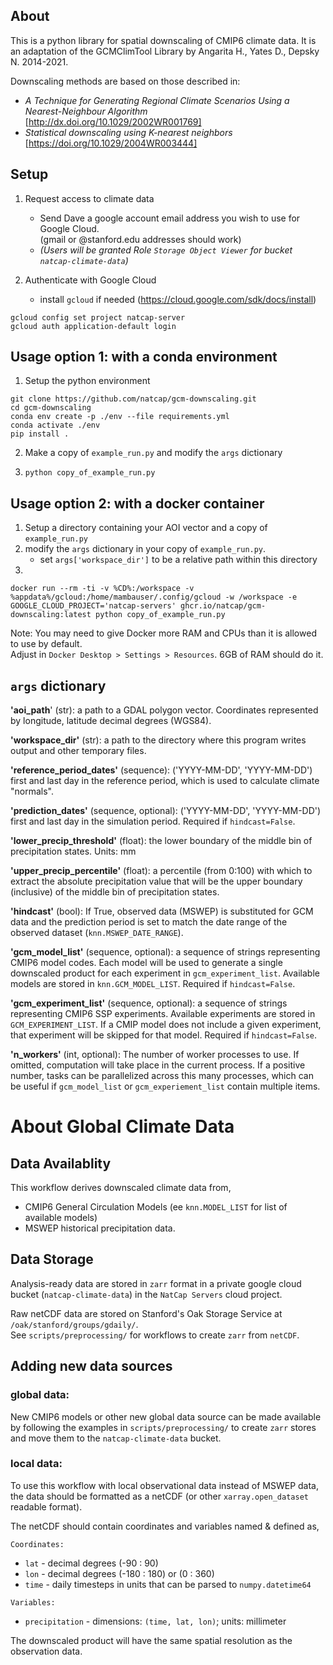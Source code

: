 ## About
This is a python library for spatial downscaling of CMIP6 climate data. It is an adaptation of 
the GCMClimTool Library by Angarita H., Yates D., Depsky N. 2014-2021.  

Downscaling methods are based on those described in:  
* _A Technique for Generating Regional Climate Scenarios Using a Nearest-Neighbour Algorithm_ [http://dx.doi.org/10.1029/2002WR001769]
* _Statistical downscaling using K-nearest neighbors_ [https://doi.org/10.1029/2004WR003444]

## Setup

1. Request access to climate data
    * Send Dave a google account email address you wish to use for Google Cloud.  
    (gmail or @stanford.edu addresses should work)
    * _(Users will be granted Role `Storage Object Viewer` for bucket `natcap-climate-data`)_

2. Authenticate with Google Cloud
    * install `gcloud` if needed (https://cloud.google.com/sdk/docs/install)
```
gcloud config set project natcap-server
gcloud auth application-default login
```

## Usage option 1: with a conda environment

1. Setup the python environment
```
git clone https://github.com/natcap/gcm-downscaling.git
cd gcm-downscaling
conda env create -p ./env --file requirements.yml
conda activate ./env
pip install .
```

2. Make a copy of `example_run.py` and modify the `args` dictionary

3. `python copy_of_example_run.py`

## Usage option 2: with a docker container

1. Setup a directory containing your AOI vector and a copy of `example_run.py`
2. modify the `args` dictionary in your copy of `example_run.py`. 
    * set `args['workspace_dir']` to be a relative path within this directory
3. 
```
docker run --rm -ti -v %CD%:/workspace -v %appdata%/gcloud:/home/mambauser/.config/gcloud -w /workspace -e GOOGLE_CLOUD_PROJECT='natcap-servers' ghcr.io/natcap/gcm-downscaling:latest python copy_of_example_run.py
```

Note: You may need to give Docker more RAM and CPUs than it is allowed to use by default.  
Adjust in `Docker Desktop > Settings > Resources`. 6GB of RAM should do it.

## `args` dictionary
**'aoi_path**' (str): a path to a GDAL polygon vector. Coordinates
    represented by longitude, latitude decimal degrees (WGS84).

**'workspace_dir'** (str): a path to the directory where this program
    writes output and other temporary files.

**'reference_period_dates'** (sequence): ('YYYY-MM-DD', 'YYYY-MM-DD')
    first and last day in the reference period, which is used to
    calculate climate "normals".

**'prediction_dates'** (sequence, optional): ('YYYY-MM-DD', 'YYYY-MM-DD')
    first and last day in the simulation period.
    Required if `hindcast=False`.

**'lower_precip_threshold'** (float): the lower boundary of the
    middle bin of precipitation states. Units: mm

**'upper_precip_percentile'** (float): a percentile (from 0:100) with
    which to extract the absolute precipitation value that will be the
    upper boundary (inclusive) of the middle bin of precipitation states.

**'hindcast'** (bool): If True, observed data (MSWEP) is substituted
    for GCM data and the prediction period is set to match the date
    range of the observed dataset (``knn.MSWEP_DATE_RANGE``).

**'gcm_model_list'** (sequence, optional): a sequence of strings
    representing CMIP6 model codes. Each model will be used to generate
    a single downscaled product for each experiment in `gcm_experiment_list`.
    Available models are stored in ``knn.GCM_MODEL_LIST``.
    Required if `hindcast=False`.

**'gcm_experiment_list'** (sequence, optional): a sequence of strings
    representing CMIP6 SSP experiments. Available experiments are
    stored in ``GCM_EXPERIMENT_LIST``. If a CMIP model does not include
    a given experiment, that experiment will be skipped for that model.
    Required if `hindcast=False`.

**'n_workers'** (int, optional): The number of worker processes to
    use. If omitted, computation will take place in the current process.
    If a positive number, tasks can be parallelized across this many
    processes, which can be useful if `gcm_model_list` or
    `gcm_experiement_list` contain multiple items.

# About Global Climate Data
## Data Availablity

This workflow derives downscaled climate data from,
* CMIP6 General Circulation Models (ee `knn.MODEL_LIST` for list of available models)
* MSWEP historical precipitation data.

## Data Storage
Analysis-ready data are stored in `zarr` format in a private google cloud bucket
(`natcap-climate-data`) in the `NatCap Servers` cloud project.  

Raw netCDF data are stored on Stanford's Oak Storage Service at
`/oak/stanford/groups/gdaily/`.  
See `scripts/preprocessing/` for workflows to create `zarr` from `netCDF`.

## Adding new data sources
### global data:
New CMIP6 models or other new global data source can be made available
by following the examples in `scripts/preprocessing/` to create `zarr` stores
and move them to the `natcap-climate-data` bucket. 

### local data:
To use this workflow with local observational data instead of MSWEP data,
the data should be formatted as a netCDF (or other `xarray.open_dataset` readable format).

The netCDF should contain coordinates and variables named & defined as,

`Coordinates:`
* `lat`  - decimal degrees (-90 : 90)
* `lon`  - decimal degrees (-180 : 180) or (0 : 360)
* `time` - daily timesteps in units that can be parsed to `numpy.datetime64`

`Variables:`
* `precipitation` - dimensions: `(time, lat, lon)`; units: millimeter

The downscaled product will have the same spatial resolution as the observation data.
